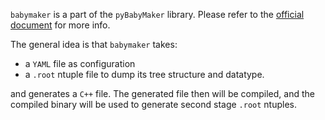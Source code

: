 `babymaker` is a part of the `pyBabyMaker` library. Please refer to the
[official document](https://github.com/umd-lhcb/pyBabyMaker) for more info.

The general idea is that `babymaker` takes:

* a `YAML` file as configuration
* a `.root` ntuple file to dump its tree structure and datatype.

and generates a `C++` file. The generated file then will be compiled, and the
compiled binary will be used to generate second stage `.root` ntuples.
